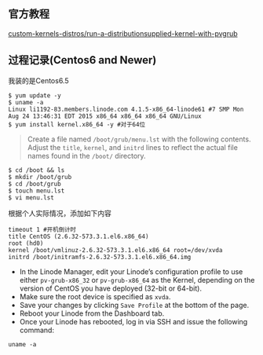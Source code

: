 官方教程
--
[custom-kernels-distros/run-a-distributionsupplied-kernel-with-pvgrub](https://www.linode.com/docs/tools-reference/custom-kernels-distros/run-a-distributionsupplied-kernel-with-pvgrub/)

过程记录(Centos6 and Newer)
--
我装的是Centos6.5
```
$ yum update -y
$ uname -a
Linux li1192-83.members.linode.com 4.1.5-x86_64-linode61 #7 SMP Mon Aug 24 13:46:31 EDT 2015 x86_64 x86_64 x86_64 GNU/Linux
$ yum install kernel.x86_64 -y #对于64位
```
>Create a file named `/boot/grub/menu.lst` with the following contents. Adjust the `title`, `kernel`, and `initrd` lines to reflect the actual file names found in the `/boot/` directory.

```
$ cd /boot && ls
$ mkdir /boot/grub
$ cd /boot/grub
$ touch menu.lst
$ vi menu.lst
```
根据个人实际情况，添加如下内容
```
timeout 1 #开机倒计时
title CentOS (2.6.32-573.3.1.el6.x86_64)
root (hd0)
kernel /boot/vmlinuz-2.6.32-573.3.1.el6.x86_64 root=/dev/xvda
initrd /boot/initramfs-2.6.32-573.3.1.el6.x86_64.img
```

- In the Linode Manager, edit your Linode’s configuration profile to use either `pv-grub-x86_32` or `pv-grub-x86_64` as the Kernel, depending on the version of CentOS you have deployed (32-bit or 64-bit).
- Make sure the root device is specified as `xvda`.
- Save your changes by clicking `Save Profile` at the bottom of the page.
- Reboot your Linode from the Dashboard tab.
- Once your Linode has rebooted, log in via SSH and issue the following command:
```
uname -a
```

